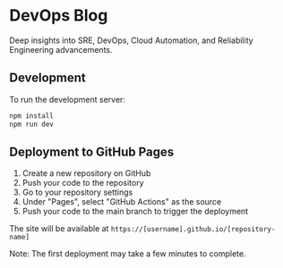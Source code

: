 # DevOps Blog

Deep insights into SRE, DevOps, Cloud Automation, and Reliability Engineering advancements.

## Development

To run the development server:

```bash
npm install
npm run dev
```

## Deployment to GitHub Pages

1. Create a new repository on GitHub
2. Push your code to the repository
3. Go to your repository settings
4. Under "Pages", select "GitHub Actions" as the source
5. Push your code to the main branch to trigger the deployment

The site will be available at `https://[username].github.io/[repository-name]`

Note: The first deployment may take a few minutes to complete.
